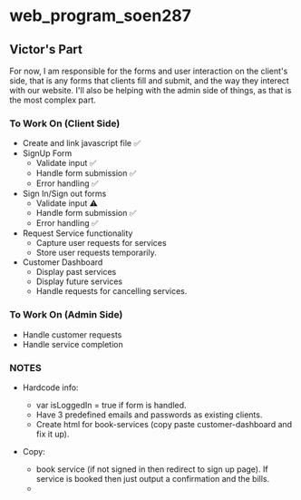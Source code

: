 # web_program_soen287

## Victor's Part

For now, I am responsible for the forms and user interaction on the client's side, that is any forms that clients fill and submit, and the way they interect with our website. I'll also be helping with the admin side of things, as that is the most complex part.

### To Work On (Client Side)

- Create and link javascript file ✅
- SignUp Form
  - Validate input ✅
  - Handle form submission ✅
  - Error handling ✅
- Sign In/Sign out forms
  - Validate input ⚠️
  - Handle form submission ✅
  - Error handling ✅
- Request Service functionality
  - Capture user requests for services
  - Store user requests temporarily.
- Customer Dashboard
  - Display past services
  - Display future services
  - Handle requests for cancelling services.


### To Work On (Admin Side)

- Handle customer requests
- Handle service completion

### NOTES
- Hardcode info: 
  - var isLoggedIn = true if form is handled.
  - Have 3 predefined emails and passwords as existing clients.
  - Create html for book-services (copy paste customer-dashboard and fix it up).

- Copy:
  - book service (if not signed in then redirect to sign up page). If service is booked then just output a confirmation and the bills.
  - 